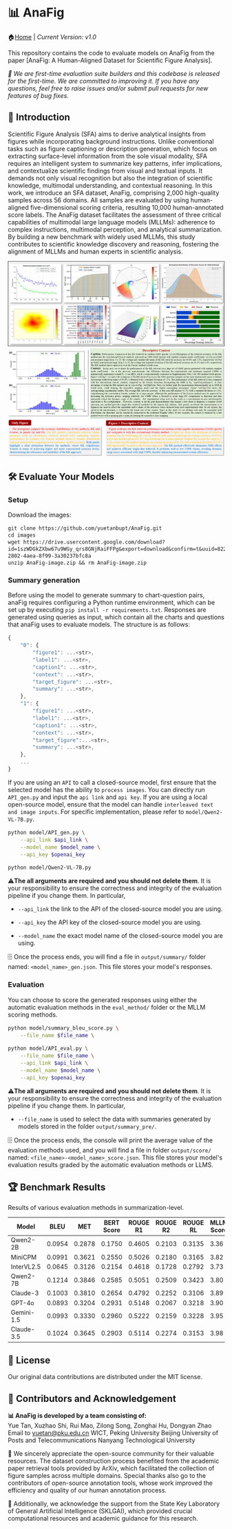 # 📊 AnaFig
🏠[Home](https://AnaFig-git.github.io/) | *Current Version: v1.0*

This repository contains the code to evaluate models on AnaFig from the paper [AnaFig: A Human-Aligned Dataset for Scientific Figure Analysis].

*🤗 We are first-time evaluation suite builders and this codebase is released for the first-time. We are committed to improving it. If you have any questions, feel free to raise issues and/or submit pull requests for new features of bug fixes.*

## 👋 Introduction
Scientific Figure Analysis (SFA) aims to derive analytical insights
from figures while incorporating background instructions. Unlike
conventional tasks such as figure captioning or description generation,
which focus on extracting surface-level information from the
sole visual modality, SFA requires an intelligent system to summarize
 key patterns, infer implications, and contextualize scientific
findings from visual and textual inputs. It demands not only visual
recognition but also the integration of scientific knowledge, multimodal
understanding, and contextual reasoning. In this work, we
introduce an SFA dataset, AnaFig, comprising 2,000 high-quality
samples across 56 domains. All samples are evaluated by using
human-aligned five-dimensional scoring criteria, resulting 10,000
human-annotated score labels. The AnaFig dataset facilitates the assessment
of three critical capabilities of multimodal large language
models (MLLMs): adherence to complex instructions, multimodal
perception, and analytical summarization. By building a new benchmark
 with widely used MLLMs, this study contributes to scientific
knowledge discovery and reasoning, fostering the alignment of
MLLMs and human experts in scientific analysis.

![alt text](example_image/Fig-type.png)
![alt text](example_image/Fig-des.png)
## 🛠️ Evaluate Your Models
### Setup
Download the images:
```
git clone https://github.com/yuetanbupt/AnaFig.git
cd images
wget https://drive.usercontent.google.com/download?id=1szWDGkZXbw67u9WGy_qrs8GNjRaiFFPg&export=download&confirm=t&uuid=8222368e-2802-4aea-8f99-3a30237bfc8a
unzip AnaFig-image.zip && rm AnaFig-image.zip
```

### Summary generation
Before using the model to generate summary to chart-question pairs, anaFig requires configuring a Python runtime environment, which can be set up by executing `pip install -r requirements.txt`. Responses are generated using queries as input, which contain all the charts and questions that anaFig uses to evaluate models. The structure is as follows:
```js
{
    "0": {
        "figure1": ...<str>,
        "label1": ...<str>,
        "caption1": ...<str>,
        "context": ...<str>,
        "target_figure": ...<str>,
        "summary": ...<str>,
    },
    "1": {
        "figure1": ...<str>,
        "label1": ...<str>,
        "caption1": ...<str>,
        "context": ...<str>,
        "target_figure":...<str>,
        "summary": ...<str>,
    },
    ...
}
```

If you are using an `API` to call a closed-source model, first ensure that the selected model has the ability to `process images`. You can directly run `API_gen.py` and input the `api link` and `api key`. If you are using a local open-source model, ensure that the model can handle `interleaved text and image inputs`. For specific implementation, please refer to `model/Qwen2-VL-7B.py`.

```bash
python model/API_gen.py \
    --api_link $api_link \
    --model_name $model_name \
    --api_key $openai_key
```

```bash
python model/Qwen2-VL-7B.py 
```

⚠️**The all arguments are required and you should not delete them**. It is your responsibility to ensure the correctness and integrity of the evaluation pipeline if you change them. In particular,

* `--api_link` the link to the API of the closed-source model you are using.
* `--api_key` the API key of the closed-source model you are using.

* `--model_name` the exact model name of the closed-source model you are using.


🗄️ Once the process ends, you will find a file in `output/summary/` folder named:
`<model_name>_gen.json`. This file stores your model's responses.



### Evaluation
You can choose to score the generated responses using either the automatic evaluation methods in the `eval_method/` folder or the MLLM scoring methods.

```bash
python model/summary_bleu_score.py \
    --file_name $file_name \
```
```bash
python model/API_eval.py \
    --file_name $file_name \
    --api_link $api_link \
    --model_name $model_name \
    --api_key $openai_key
```

⚠️**The all arguments are required and you should not delete them**. It is your responsibility to ensure the correctness and integrity of the evaluation pipeline if you change them. In particular,

* `--file_name` is used to select the data with summaries generated by  models stored in the folder `output/summary_pre/`.


🗄️ Once the process ends, the console will print the average value of the evaluation methods used, and you will find a file in  folder   `output/score/` named: `<file_name>-<model_name>_score.json`. This file stores your model's evaluation results graded by the automatic evaluation methods or LLMS.

## 🏆 Benchmark Results

Results of various evaluation methods in summarization-level.


| Model      | BLEU   | MET    | BERT Score | ROUGE R1 | ROUGE R2 | ROUGE RL | MLLM Score |
|------------|--------|--------|------------|----------|----------|----------|------------|
| Qwen2-2B   | 0.0954 | 0.2878 | 0.1750     | 0.4605   | 0.2103   | 0.3135   | 3.36       |
| MiniCPM    | 0.0991 | 0.3621 | 0.2550     | 0.5026   | 0.2180   | 0.3165   | 3.82       |
| InterVL2.5 | 0.0645 | 0.3126 | 0.2154     | 0.4618   | 0.1728   | 0.2792   | 3.73       |
| Qwen2-7B   | 0.1214 | 0.3846 | 0.2585     | 0.5051   | 0.2509   | 0.3423   | 3.80       |
| Claude-3   | 0.1003 | 0.3810 | 0.2654     | 0.4792   | 0.2252   | 0.3106   | 3.89       |
| GPT-4o     | 0.0893 | 0.3204 | 0.2931     | 0.5148   | 0.2067   | 0.3218   | 3.90       |
| Gemini-1.5 | 0.0993 | 0.3330 | 0.2960     | 0.5222   | 0.2159   | 0.3228   | 3.95       |
| Claude-3.5 | 0.1024 | 0.3645 | 0.2903     | 0.5114   | 0.2274   | 0.3153   | 3.98       |

## 📜 License
Our original data contributions are distributed under the MIT license.

## 🙌 Contributors and Acknowledgement
**📊 AnaFig is developed by a team consisting of:**  
Yue Tan, Xuzhao Shi, Rui Mao, Zilong Song, Zonghai Hu, Dongyan Zhao
Email to yuetan@pku.edu.cn
WICT, Peking University
Beijing University of Posts and Telecommunications
Nanyang Technological University

🤗 We sincerely appreciate the open-source community for their valuable resources. The dataset construction process benefited from the academic paper retrieval tools provided by ArXiv, which facilitated the collection of figure samples across multiple domains. Special thanks also go to the contributors of open-source annotation tools, whose work improved the efficiency and quality of our human annotation process.

🤗 Additionally, we acknowledge the support from the State Key Laboratory of General Artificial Intelligence (SKLGAI), which provided crucial computational resources and academic guidance for this research.
